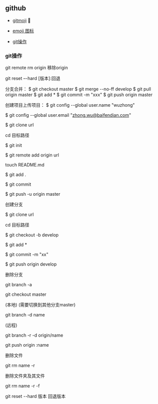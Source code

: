 ## github

- [gitmoji](https://gitmoji.carloscuesta.me/) :art:

- [emoji 图标](https://github.com/scotch-io/All-Github-Emoji-Icons)

- [git操作](http://www.bootcss.com/p/git-guide/)

### git操作


git remote rm origin  移除origin

git reset –-hard [版本]:回退

分支合并：
$ git checkout master
$ git merge --no-ff develop
$ git pull origin master
$ git add *
$ git commit -m "xxx"
$ git push origin master

创建项目上传项目：
$ git config --global user.name "wuzhong"

$ git config --global user.email "zhong.wu@baifendian.com"

$ git clone url

cd  目标路径

$ git init

$ git remote add origin url

touch README.md

$ git add .

$ git commit  

$ git push -u origin master 


创建分支

$ git clone url 

cd 目标路径

$ git checkout -b develop

$ git add *

$ git commit -m "xx"

$ git push origin develop


删除分支

git  branch -a 

git checkout master

(本地)
(需要切换到其他分支master)

git branch -d  name

(远程)

git branch -r -d origin/name 

git push origin :name

删除文件

git rm name -r 

删除文件夹及其文件

git rm name -r -f


git reset --hard 版本 回退版本 
